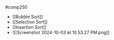 #comp250 
- [[Bubble Sort]]
- [[Selection Sort]]
- [[Insertion Sort]]
- ![[Screenshot 2024-10-03 at 10.53.27 PM.png]]